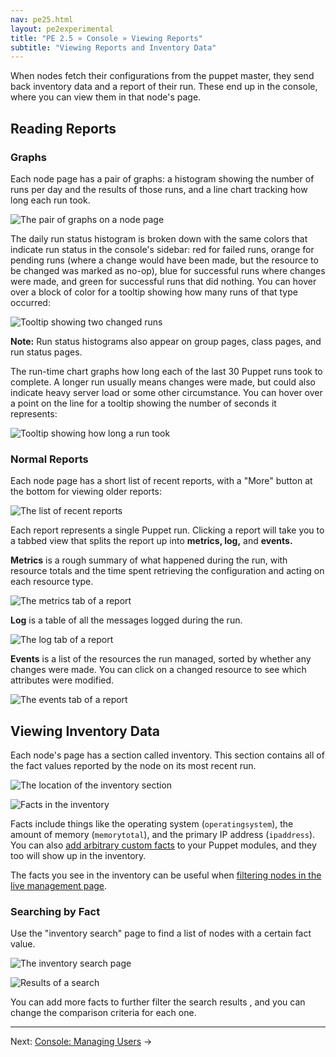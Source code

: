```yaml
---
nav: pe25.html
layout: pe2experimental
title: "PE 2.5 » Console » Viewing Reports"
subtitle: "Viewing Reports and Inventory Data"
---
```


When nodes fetch their configurations from the puppet master, they send back inventory data and a report of their run. These end up in the console, where you can view them in that node's page. 

Reading Reports
-----

### Graphs

Each node page has a pair of graphs: a histogram showing the number of runs per day and the results of those runs, and a line chart tracking how long each run took.

![The pair of graphs on a node page][reports_graphs]

The daily run status histogram is broken down with the same colors that indicate run status in the console's sidebar: red for failed runs, orange for pending runs (where a change would have been made, but the resource to be changed was marked as no-op), blue for successful runs where changes were made, and green for successful runs that did nothing. You can hover over a block of color for a tooltip showing how many runs of that type occurred:

![Tooltip showing two changed runs][reports_runcount]

**Note:** Run status histograms also appear on group pages, class pages, and run status pages. 

The run-time chart graphs how long each of the last 30 Puppet runs took to complete. A longer run usually means changes were made, but could also indicate heavy server load or some other circumstance. You can hover over a point on the line for a tooltip showing the number of seconds it represents:

![Tooltip showing how long a run took][reports_point]

### Normal Reports

Each node page has a short list of recent reports, with a "More" button at the bottom for viewing older reports:

![The list of recent reports][reports_recent]

Each report represents a single Puppet run. Clicking a report will take you to a tabbed view that splits the report up into **metrics, log,** and **events.**

**Metrics** is a rough summary of what happened during the run, with resource totals and the time spent retrieving the configuration and acting on each resource type.

![The metrics tab of a report][reports_metricstab]

**Log** is a table of all the messages logged during the run.

![The log tab of a report][reports_logtab]

**Events** is a list of the resources the run managed, sorted by whether any changes were made. You can click on a changed resource to see which attributes were modified. 

![The events tab of a report][reports_eventstab]


Viewing Inventory Data
-----

Each node's page has a section called inventory. This section contains all of the fact values reported by the node on its most recent run. 

![The location of the inventory section][reports_inventory_location]

![Facts in the inventory][reports_inventory]

Facts include things like the operating system (`operatingsystem`), the amount of memory (`memorytotal`), and the primary IP address (`ipaddress`). You can also [add arbitrary custom facts][customfacts] to your Puppet modules, and they too will show up in the inventory. 

[customfacts]: /guides/custom_facts.html

The facts you see in the inventory can be useful when [filtering nodes in the live management page](./console_live.html#advanced-search).

### Searching by Fact

Use the "inventory search" page to find a list of nodes with a certain fact value.

![The inventory search page][reports_inventorysearch]

![Results of a search][reports_searchresults]

You can add more facts to further filter the search results , and you can change the comparison criteria for each one.

[reports_eventstab]: ./images/console/reports_eventstab.png
[reports_graphs]: ./images/console/reports_graphs.png
[reports_inventory_location]: ./images/console/reports_inventory_location.png
[reports_inventory]: ./images/console/reports_inventory.png
[reports_inventorysearch]: ./images/console/reports_inventorysearch.png
[reports_logtab]: ./images/console/reports_logtab.png
[reports_metricstab]: ./images/console/reports_metricstab.png
[reports_point]: ./images/console/reports_point.png
[reports_recent]: ./images/console/reports_recent.png
[reports_runcount]: ./images/console/reports_runcount.png
[reports_searchresults]: ./images/console/reports_searchresults.png

* * *

Next: [Console: Managing Users](./console_auth.html) &rarr;
